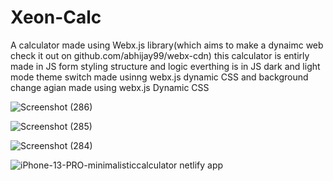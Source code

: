 # Xeon-Calc
A calculator made using Webx.js library(which aims to make a dynaimc web check it out on github.com/abhijay99/webx-cdn) this calculator is entirly made in JS form styling structure and logic everthing is in JS dark and light mode theme switch made usinng webx.js dynamic CSS and background change agian made using webx.js Dynamic CSS <br>

![Screenshot (286)](https://github.com/user-attachments/assets/316ed517-db55-451a-8b17-832c004e843d)

![Screenshot (285)](https://github.com/user-attachments/assets/f4b0b6b7-4d49-4551-9954-a29fad8e59a6)

![Screenshot (284)](https://github.com/user-attachments/assets/2a434eee-dc38-4961-ad47-5f0177cc5c27)

![iPhone-13-PRO-minimalisticcalculator netlify app](https://github.com/user-attachments/assets/c54c79e9-a227-4cc5-9c3a-f5058b44289b)
